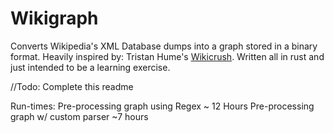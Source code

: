 # Wikigraph
Converts Wikipedia's XML Database dumps into a graph stored in a binary format. Heavily inspired by: Tristan Hume's [Wikicrush](https://github.com/trishume/wikicrush). Written all in rust and just intended to be a learning exercise.

//Todo: Complete this readme

Run-times:
Pre-processing graph using Regex ~ 12 Hours
Pre-processing graph w/ custom parser ~7 hours
